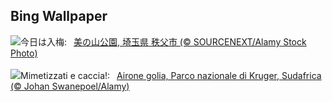 ## Bing Wallpaper
![](https://www.bing.com/th?id=OHR.Ajisai2023_JA-JP0262225341_UHD.jpg&w=1000)今日は入梅:&nbsp;&ensp;[美の山公園, 埼玉県 秩父市 (© SOURCENEXT/Alamy Stock Photo)](https://www.bing.com/th?id=OHR.Ajisai2023_JA-JP0262225341_UHD.jpg)
<br><br/>
![](https://www.bing.com/th?id=OHR.GoliathHeron_IT-IT7577072381_UHD.jpg&w=1000)Mimetizzati e caccia!:&nbsp;&ensp;[Airone golia, Parco nazionale di Kruger, Sudafrica (© Johan Swanepoel/Alamy)](https://www.bing.com/th?id=OHR.GoliathHeron_IT-IT7577072381_UHD.jpg)
<br><br/>

